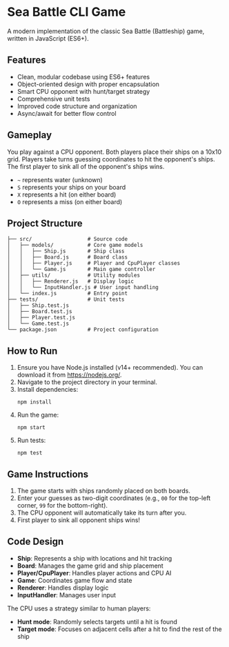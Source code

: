 # Sea Battle CLI Game

A modern implementation of the classic Sea Battle (Battleship) game, written in JavaScript (ES6+).

## Features

- Clean, modular codebase using ES6+ features
- Object-oriented design with proper encapsulation
- Smart CPU opponent with hunt/target strategy
- Comprehensive unit tests
- Improved code structure and organization
- Async/await for better flow control

## Gameplay

You play against a CPU opponent. Both players place their ships on a 10x10 grid. Players take turns guessing coordinates to hit the opponent's ships. The first player to sink all of the opponent's ships wins.

- `~` represents water (unknown)
- `S` represents your ships on your board
- `X` represents a hit (on either board)
- `O` represents a miss (on either board)

## Project Structure

```
├── src/                  # Source code
│   ├── models/           # Core game models
│   │   ├── Ship.js       # Ship class
│   │   ├── Board.js      # Board class
│   │   ├── Player.js     # Player and CpuPlayer classes
│   │   └── Game.js       # Main game controller
│   ├── utils/            # Utility modules
│   │   ├── Renderer.js   # Display logic
│   │   └── InputHandler.js # User input handling
│   └── index.js          # Entry point
├── tests/                # Unit tests
│   ├── Ship.test.js
│   ├── Board.test.js
│   ├── Player.test.js
│   └── Game.test.js
└── package.json          # Project configuration
```

## How to Run

1. Ensure you have Node.js installed (v14+ recommended). You can download it from https://nodejs.org/.
2. Navigate to the project directory in your terminal.
3. Install dependencies:
   ```
   npm install
   ```
4. Run the game:
   ```
   npm start
   ```
5. Run tests:
   ```
   npm test
   ```

## Game Instructions

1. The game starts with ships randomly placed on both boards.
2. Enter your guesses as two-digit coordinates (e.g., `00` for the top-left corner, `99` for the bottom-right).
3. The CPU opponent will automatically take its turn after you.
4. First player to sink all opponent ships wins!

## Code Design

- **Ship**: Represents a ship with locations and hit tracking
- **Board**: Manages the game grid and ship placement
- **Player/CpuPlayer**: Handles player actions and CPU AI
- **Game**: Coordinates game flow and state
- **Renderer**: Handles display logic
- **InputHandler**: Manages user input

The CPU uses a strategy similar to human players:
- **Hunt mode**: Randomly selects targets until a hit is found
- **Target mode**: Focuses on adjacent cells after a hit to find the rest of the ship 